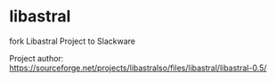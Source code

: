 # libastral
 fork Libastral Project to Slackware

Project author: https://sourceforge.net/projects/libastralso/files/libastral/libastral-0.5/
